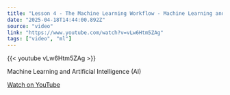 ```yaml
---
title: "Lesson 4 - The Machine Learning Workflow - Machine Learning and Artificial Intelligence"
date: "2025-04-18T14:44:00.892Z"
source: "video"
link: "https://www.youtube.com/watch?v=vLw6Htm5ZAg"
tags: ["video", "ml"]
---
```


{{< youtube vLw6Htm5ZAg >}}

Machine Learning and Artificial Intelligence (AI)

[Watch on YouTube](https://www.youtube.com/watch?v=vLw6Htm5ZAg)
